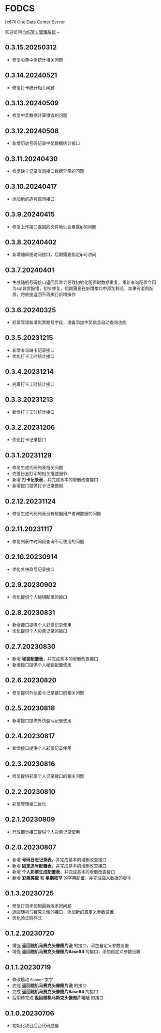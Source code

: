 # FODCS
fx67ll One Data Center Server

欢迎访问 [fx67ll's 管理系统](https://vip.fx67ll.com) ~

## 0.3.15.20250312
* 修复彩票中奖统计相关问题

## 0.3.14.20240521
* 修复打卡统计相关问题

## 0.3.13.20240509
* 修复中奖数据计算错误的问题  

## 0.3.12.20240508
* 新增历史号码记录中奖数据统计接口  

## 0.3.11.20240430
* 修复缺卡记录查询接口数据异常的问题  

## 0.3.10.20240417
* 添加新的追号查询接口 

## 0.3.9.20240415
* 修复上传接口返回的文件地址会暴露ip的问题  

## 0.3.8.20240402
* 新增随即图访问接口，后期需要指定ip可访问

## 0.3.7.20240401
* 生成随机号码接口返回异常会导致初始化配置时数据重复，重新查询配置会因为sql异常报错，初步修复，后期需要在新增接口中添加校验，如果有老的配置，将直接返回不再执行新增操作 

## 0.3.6.20240325
* 彩票管理新增彩票期号字段，准备添加中奖信息自动查询功能

## 0.3.5.20231215
* 新增查询缺卡记录接口
* 优化打卡工时统计接口

## 0.3.4.20231214
* 完善打卡工时统计接口

## 0.3.3.20231213
* 新增打卡工时统计接口

## 0.3.2.20231206
* 优化打卡记录接口  

## 0.3.1.20231129
* 修复生成代码列表相关问题  
* 完善日志打印的相关描述细节
* 新增 **打卡记录表**，并完成基本的增删改查接口
* 新增接口提供打卡记录使用 

## 0.2.12.20231124
* 修复生成代码列表没有根据用户查询数据的问题

## 0.2.11.20231117
* 修复列表中时间段查询不可使用的问题  

## 0.2.10.20230914
* 优化外快盈亏记录接口

## 0.2.9.20230902
* 优化提供个人秘钥配置的接口

## 0.2.8.20230831
* 新增接口提供个人彩票记录使用  
* 优化提供个人彩票记录的接口  

## 0.2.7.20230830
* 新增 **秘钥配置表**，并完成基本的增删改查接口  
* 新增接口提供个人秘钥配置使用

## 0.2.6.20230820
* 修复提供外快盈亏记录接口的相关问题

## 0.2.5.20230818
* 新增接口提供外快盈亏记录使用

## 0.2.4.20230817
* 新增接口提供个人彩票记录使用 

## 0.2.3.20230816
* 修复提供彩票个人记录接口的相关问题  

## 0.2.2.20230810  
* 彩票管理接口优化  

## 0.2.1.20230809
* 开放部分接口提供个人彩票记录使用  

## 0.2.0.20230807
* 新增 **号码日志记录表**，并完成基本的增删改查接口
* 新增 **固定追号配置表**，并完成基本的增删改查接口
* 新增 **个人彩票生成配置表**，并完成基本的增删改查接口  
* 新增 **彩票类型** 和 **星期枚举** 的字典配置，并完成插入数据的脚本  

## 0.1.3.20230725
* 修复打包未使用最新版本的问题  
* 返回随机马赛克头像的接口，添加新的自定义参数设置  
* 优化验证码样式  

## 0.1.2.20230720
* 增强 **返回随机马赛克头像图片流** 的接口，添加自定义参数设置
* 增强 **返回随机马赛克头像图片Base64** 的接口，添加自定义参数设置

## 0.1.1.20230719
* 修改启动 `Banner` 文字
* 完成 **返回随机马赛克头像图片流** 的接口
* 完成 **返回随机马赛克头像图片Base64** 的接口
* 后期待完成 **返回随机马斯克头像图片地址** 的接口  

## 0.1.0.20230706
* 初始化项目后台代码底座  